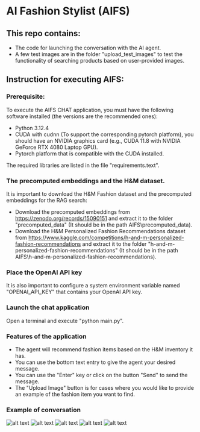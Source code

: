 # AI Fashion Stylist (AIFS)
## This repo contains:
- The code for launching the conversation with the AI agent.
- A few test images are in the folder "upload_test_images" to test the functionality of searching products based on user-provided images.

## Instruction for executing AIFS:
### Prerequisite:
To execute the AIFS CHAT application, you must have the following software installed (the versions are the recommended ones):

- Python 3.12.4
- CUDA with cudnn (To support the corresponding pytorch platform), you should have an NVIDIA graphics card (e.g., CUDA 11.8 with NVIDIA GeForce RTX 4080 Laptop GPU).
- Pytorch platform that is compatible with the CUDA installed.

The required libraries are listed in the file "requirements.text".

### The precomputed embeddings and the H&M dataset.
It is important to download the H&M Fashion dataset and the precomputed embeddings for the RAG search:
- Download the precomputed embeddings from https://zenodo.org/records/15090151 and extract it to the folder "precomputed_data" (It should be in the path AIFS\\precomputed_data).
- Download the H&M Personalized Fashion Recommendations dataset from https://www.kaggle.com/competitions/h-and-m-personalized-fashion-recommendations and extract it to the folder "h-and-m-personalized-fashion-recommendations" (It should be in the path AIFS\\h-and-m-personalized-fashion-recommendations).

### Place the OpenAI API key
It is also important to configure a system environment variable named "OPENAI_API_KEY" that contains your OpenAI API key.

### Launch the chat application
Open a terminal and execute "python main.py".

### Features of the application
- The agent will recommend fashion items based on the H&M inventory it has.
- You can use the bottom text entry to give the agent your desired message.
- You can use the "Enter" key or click on the button "Send" to send the message.
- The "Upload Image" button is for cases where you would like to provide an example of the fashion item you want to find.

### Example of conversation
![alt text](https://github.com/doomoftheworld/AIFS/tree/main/chat_examples/Frame1.png "Conversation turn 1")
![alt text](https://github.com/doomoftheworld/AIFS/tree/main/chat_examples/Frame2.png "Conversation turn 2")
![alt text](https://github.com/doomoftheworld/AIFS/tree/main/chat_examples/Frame3.png "Conversation turn 3")
![alt text](https://github.com/doomoftheworld/AIFS/tree/main/chat_examples/Frame4.png "Conversation turn 4-1")
![alt text](https://github.com/doomoftheworld/AIFS/tree/main/chat_examples/Frame5.png "Conversation turn 4-2")
